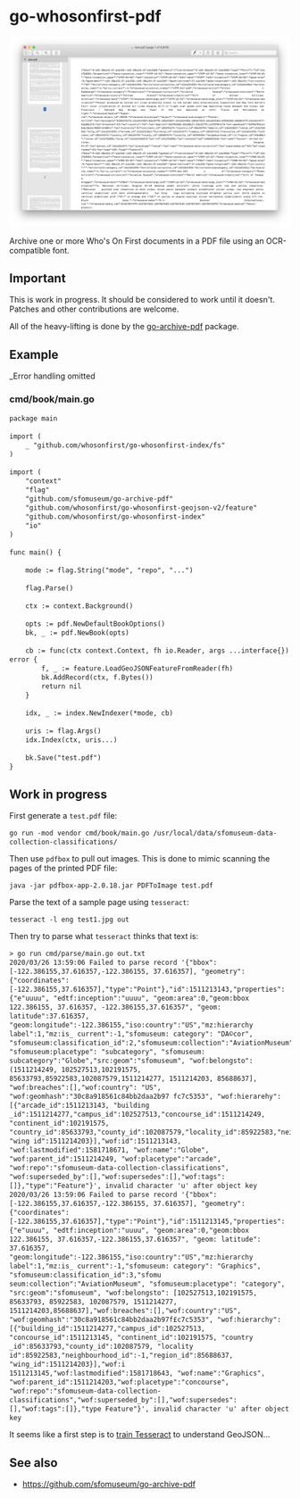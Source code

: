 # go-whosonfirst-pdf

![](docs/images/sfom-collection.png)

Archive one or more Who's On First documents in a PDF file using an OCR-compatible font.

## Important

This is work in progress. It should be considered to work until it doesn't. Patches and other contributions are welcome.

All of the heavy-lifting is done by the [go-archive-pdf](https://github.com/sfomuseum/go-archive-pdf) package.

## Example

_Error handling omitted

### cmd/book/main.go

```
package main

import (
	_ "github.com/whosonfirst/go-whosonfirst-index/fs"
)

import (
	"context"
	"flag"
	"github.com/sfomuseum/go-archive-pdf"
	"github.com/whosonfirst/go-whosonfirst-geojson-v2/feature"
	"github.com/whosonfirst/go-whosonfirst-index"
	"io"
)

func main() {

	mode := flag.String("mode", "repo", "...")

	flag.Parse()

	ctx := context.Background()

	opts := pdf.NewDefaultBookOptions()
	bk, _ := pdf.NewBook(opts)

	cb := func(ctx context.Context, fh io.Reader, args ...interface{}) error {
		f, _ := feature.LoadGeoJSONFeatureFromReader(fh)
		bk.AddRecord(ctx, f.Bytes())
		return nil
	}

	idx, _ := index.NewIndexer(*mode, cb)

	uris := flag.Args()
	idx.Index(ctx, uris...)

	bk.Save("test.pdf")
}
```

## Work in progress

First generate a `test.pdf` file:

```
go run -mod vendor cmd/book/main.go /usr/local/data/sfomuseum-data-collection-classifications/
```

Then use `pdfbox` to pull out images. This is done to mimic scanning the pages of the printed PDF file:

```
java -jar pdfbox-app-2.0.18.jar PDFToImage test.pdf
```

Parse the text of a sample page using `tesseract`:

```
tesseract -l eng test1.jpg out
```

Then try to parse what `tesseract` thinks that text is:

```
> go run cmd/parse/main.go out.txt
2020/03/26 13:59:06 Failed to parse record '{"bbox": [-122.386155,37.616357,-122.386155, 37.616357], "geometry": {"coordinates": [-122.386155,37.616357],"type":"Point"},"id":1511213143,"properties":{"e"uuuu", "edtf:inception":"uuuu", "geom:area":0,"geom:bbox 122.386155, 37.616357, -122.386155,37.616357", "geom: latitude":37.616357, "geom:longitude":-122.386155,"iso:country":"US","mz:hierarchy label":1,"mz:is_ current":-1,"sfomuseum: category": "DA©cor", "sfomuseum:classification_id":2,"sfomuseum:collection":"AviationMuseum", "sfomuseum:placetype": "subcategory", "sfomuseum: subcategory":"Globe","src:geom":"sfomuseum", "wof:belongsto": (1511214249, 102527513,102191575, 85633793,85922583,102087579,1511214277, 1511214203, 85688637], "wof:breaches":[],"wof:country": "US", "wof:geomhash":"30c8a918561c84bb2daa2b97 fc7c5353", "wof:hierarehy": [{"arcade_id":1511213143, "building _id":1511214277,"campus_id":102527513,"concourse_id":1511214249, "continent_id":102191575, "country_id":85633793,"county_id":102087579,"locality_id":85922583,"neighbourhood_id":-1,"region_id"285688637, "wing id":1511214203}],"wof:id":1511213143, "wof:lastmodified":1581718671, "wof:name":"Globe", "wof:parent_id":1511214249, "wof:placetype":"arcade", "wof:repo":"sfomuseum-data-collection-classifications", "wof:superseded_by":[],"wof:supersedes":[],"wof:tags":[]},"type":"Feature"}', invalid character 'u' after object key
2020/03/26 13:59:06 Failed to parse record '{"bbox": [-122.386155,37.616357,-122.386155, 37.616357], "geometry": {"coordinates": [-122.386155,37.616357],"type":"Point"},"id":1511213145,"properties":{"e"uuuu", "edtf:inception":"uuuu", "geom:area":0,"geom:bbox 122.386155, 37.616357,-122.386155,37.616357", "geom: latitude": 37.616357, "geom:longitude":-122.386155,"iso:country":"US","mz:hierarchy label":1,"mz:is_ current":-1,"sfomuseum: category": "Graphics", "sfomuseum:classification_id":3,"sfomu        seum:collection":"AviationMuseum", "sfomuseum:placetype": "category", "src:geom":"sfomuseum", "wof:belongsto": [102527513,102191575, 85633793, 85922583, 102087579, 1511214277, 1511214203,85688637],"wof:breaches":[],"wof:country":"US", "wof:geomhash":"30c8a918561c84bb2daa2b97f£c7c5353", "wof:hierarchy": [{"building_id":1511214277,"campus_id":102527513, "concourse_id":1511213145, "continent_id":102191575, "country _id":85633793,"county_id":102087579, "locality id":85922583,"neighbourhood_id":-1,"region_id":85688637, "wing_id":1511214203}],"wof:i 1511213145,"wof:lastmodified":1581718643, "wof:name":"Graphics", "wof:parent_id":1511214203,"wof:placetype":"concourse", "wof:repo":"sfomuseum-data-collection-classifications","wof:superseded_by":[],"wof:supersedes":[],"wof:tags":[]},"type Feature"}', invalid character 'u' after object key
```

It seems like a first step is to [train Tesseract](https://tesseract-ocr.github.io/tessdoc/TrainingTesseract-4.00.html) to understand GeoJSON...

## See also

* https://github.com/sfomuseum/go-archive-pdf